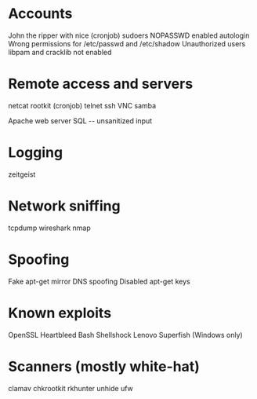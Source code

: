 # Accounts
John the ripper with nice (cronjob)
sudoers NOPASSWD enabled
autologin
Wrong permissions for /etc/passwd and /etc/shadow
Unauthorized users
libpam and cracklib not enabled

# Remote access and servers
netcat rootkit (cronjob)
telnet
ssh
VNC
samba

Apache web server
SQL -- unsanitized input

# Logging
zeitgeist

# Network sniffing
tcpdump
wireshark
nmap

# Spoofing
Fake apt-get mirror
DNS spoofing
Disabled apt-get keys

# Known exploits
OpenSSL Heartbleed
Bash Shellshock
Lenovo Superfish (Windows only)

# Scanners (mostly white-hat)
clamav
chkrootkit
rkhunter
unhide
ufw

